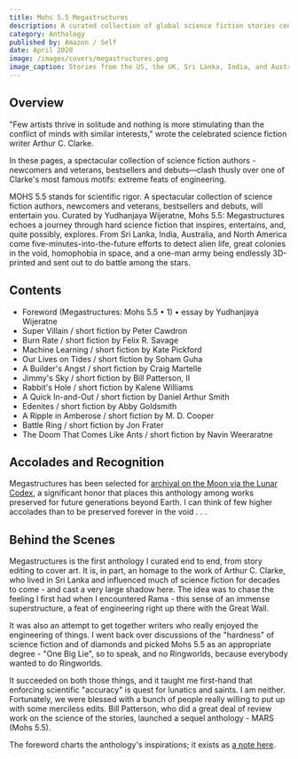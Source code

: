 ```yaml
---
title: Mohs 5.5 Megastructures
description: A curated collection of global science fiction stories centered around megastructures and massive feats of engineering.
category: Anthology
published by: Amazon / Self
date: April 2020
image: /images/covers/megastructures.png
image_caption: Stories from the US, the UK, Sri Lanka, India, and Australia.
---
```


## Overview

"Few artists thrive in solitude and nothing is more stimulating than the conflict of minds with similar interests," wrote the celebrated science fiction writer Arthur C. Clarke.

In these pages, a spectacular collection of science fiction authors - newcomers and veterans, bestsellers and debuts—clash thusly over one of Clarke's most famous motifs: extreme feats of engineering.

MOHS 5.5 stands for scientific rigor. A spectacular collection of science fiction authors, newcomers and veterans, bestsellers and debuts, will entertain you. Curated by Yudhanjaya Wijeratne, Mohs 5.5: Megastructures echoes a journey through hard science fiction that inspires, entertains, and, quite possibly, explores. From Sri Lanka, India, Australia, and North America come five-minutes-into-the-future efforts to detect alien life, great colonies in the void, homophobia in space, and a one-man army being endlessly 3D-printed and sent out to do battle among the stars.

## Contents

- Foreword (Megastructures: Mohs 5.5 • 1) • essay by Yudhanjaya Wijeratne
- Super Villain / short fiction by Peter Cawdron
- Burn Rate / short fiction by Felix R. Savage
- Machine Learning / short fiction by Kate Pickford
- Our Lives on Tides / short fiction by Soham Guha
- A Builder's Angst / short fiction by Craig Martelle
- Jimmy's Sky / short fiction by Bill Patterson, II
- Rabbit's Hole / short fiction by Kalene Williams
- A Quick In-and-Out / short fiction by Daniel Arthur Smith
- Edenites / short fiction by Abby Goldsmith
- A Ripple in Amberose / short fiction by M. D. Cooper
- Battle Ring / short fiction by Jon Frater
- The Doom That Comes Like Ants / short fiction by Navin Weeraratne

## Accolades and Recognition

Megastructures has been selected for [archival on the Moon via the Lunar Codex](https://www.lunarcodex.com/), a significant honor that places this anthology among works preserved for future generations beyond Earth. I can think of few higher accolades than to be preserved forever in the void . . . 

## Behind the Scenes

Megastructures is the first anthology I curated end to end, from story editing to cover art. It is, in part, an homage to the work of Arthur C. Clarke, who lived in Sri Lanka and influenced much of science fiction for decades to come - and cast a very large shadow here. The idea was to chase the feeling I first had when I encountered Rama - this sense of an immense superstructure, a feat of engineering right up there with the Great Wall. 

It was also an attempt to get together writers who really enjoyed the engineering of things. I went back over discussions of the "hardness" of science fiction and of diamonds and picked Mohs 5.5 as an appropriate degree - "One Big Lie", so to speak, and no Ringworlds, because everybody wanted to do Ringworlds. 

It succeeded on both those things, and it taught me first-hand that enforcing scientific "accuracy" is quest for lunatics and saints. I am neither. Fortunately, we were blessed with a bunch of people really willing to put up with some merciless edits. Bill Patterson, who did a great deal of review work on the science of the stories, launched a sequel anthology - MARS (Mohs 5.5).

The foreword charts the anthology's inspirations; it exists as [a note here](/note/2020-04-Foreword-Megastructures).

